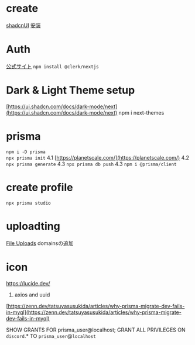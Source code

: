 # create

[shadcnUI](https://ui.shadcn.com/)
[安装](https://ui.shadcn.com/docs/installation/next)

# Auth

[公式サイト](https://dashboard.clerk.com/)
``npm install @clerk/nextjs``

# Dark & Light Theme setup

[https://ui.shadcn.com/docs/dark-mode/next](https://ui.shadcn.com/docs/dark-mode/next)
npm i next-themes

# prisma  

`npm i -D prisma`  
`npx prisma init`
4.1 [https://planetscale.com/](https://planetscale.com/)
4.2 `npx prisma generate`
4.3 `npx prisma db push`
4.3 `npm i @prisma/client`

# create profile

`npx prisma studio`

# uploadting 
[File Uploads](https://docs.uploadthing.com/getting-started)
domainsの追加 

# icon
https://lucide.dev/

1. axios  and  uuid

[https://zenn.dev/tatsuyasusukida/articles/why-prisma-migrate-dev-fails-in-myql](https://zenn.dev/tatsuyasusukida/articles/why-prisma-migrate-dev-fails-in-myql)

SHOW GRANTS FOR prisma_user@localhost;
GRANT ALL PRIVILEGES ON `discord`.* TO `prisma_user`@`localhost`
